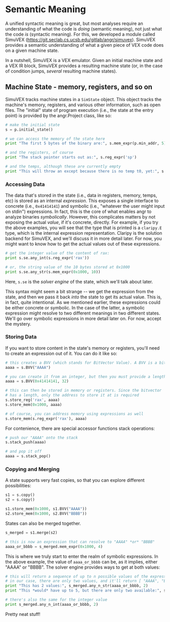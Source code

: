 # Semantic Meaning

A unified syntactic meaning is great, but most analyses require an understanding of what the code is *doing* (semantic meaning), not just what the code *is* (syntactic meaning). For this, we developed a module called SimuVEX (https://git.seclab.cs.ucsb.edu/gitlab/angr/simuvex). SimuVEX provides a semantic understanding of what a given piece of VEX code does on a given machine state.

In a nutshell, SimuVEX is a VEX emulator. Given an initial machine state and a VEX IR block, SimuVEX provides a resulting machine state (or, in the case of condition jumps, *several* resulting machine states).

## Machine State - memory, registers, and so on

SimuVEX tracks machine states in a `SimState` object. This object tracks the machine's memory, registers, and various other information, such as open files. The "initial" state of program execution (i.e., the state at the entry point) is provided by the angr.Project class, like so:

```python
# make the initial state
s = p.initial_state()

# we can access the memory of the state here
print "The first 5 bytes of the binary are:", s.mem_expr(p.min_addr, 5)

# and the registers, of course
print "The stack pointer starts out as:", s.reg_expr('sp')

# and the temps, although these are currently empty
print "This will throw an except because there is no temp t0, yet:", s.tmp_expr(0)
```

### Accessing Data

The data that's stored in the state (i.e., data in registers, memory, temps, etc) is stored as an internal *expression*. This exposes a single interface to concrete (i.e., `0x41414141`) and symbolic (i.e., "whatever the user might input on stdin") expressions. In fact, this is the core of what enables angr to analyze binaries *symbolically*. However, this complicates matters by not exposing the actual *value*, if it's concrete, directly. For example, if you try the above examples, you will see that the type that is printed is a `claripy.E` type, which is the internal expression representation. Claripy is the solution backend for SimuVEX, and we'll discuss it in more detail later. For now, you might want to know how to get the actual values out of these expressions.

```python
# get the integer value of the content of rax:
print s.se.any_int(s.reg_expr('rax'))

# or, the string value of the 10 bytes stored at 0x1000
print s.se.any_str(s.mem_expr(0x1000, 10))
```

Here, `s.se` is the *solver engine* of the state, which we'll talk about later.

This syntax might seem a bit strange -- we get the expression from the state, and then we pass it back *into* the state to get its actual value. This is, in fact, quite intentional. As we mentioned earlier, these expressions could be either concrete or symbolic. In the case of the latter, a symbolic expression might resolve to two different meanings in two different states. We'll go over symbolic expressions in more detail later on. For now, accept the mystery.

### Storing Data

If you want to store content in the state's memory or registers, you'll need to create an expression out of it. You can do it like so:

```python
# this creates a BVV (which stands for BitVector Value). A BVV is a bitvector that's used to represent data in memory, registers, and temps.
aaaa = s.BVV("AAAA")

# you can create it from an integer, but then you must provide a length (in bits)
aaaa = s.BVV(0x41414141, 32)

# this can then be stored in memory or registers. Since the bitvector
# has a length, only the address to store it at is required
s.store_reg('rax', aaaa)
s.store_mem(0x1000, aaaa)

# of course, you can address memory using expressions as well
s.store_mem(s.reg_expr('rax'), aaaa)
```

For contenience, there are special accessor functions stack operations:

```python
# push our "AAAA" onto the stack
s.stack_push(aaaa)

# and pop it off
aaaa = s.stack_pop()
```

### Copying and Merging

A state supports very fast copies, so that you can explore different possibilities:

```python
s1 = s.copy()
s2 = s.copy()

s1.store_mem(0x1000, s1.BVV("AAAA"))
s2.store_mem(0x1000, s2.BVV("BBBB"))
```

States can also be merged together.

```python
s_merged = s1.merge(s2)

# this is now an expression that can resolve to "AAAA" *or* "BBBB"
aaaa_or_bbbb = s_merged.mem_expr(0x1000, 4)
```

This is where we truly start to enter the realm of symbolic expressions. In the above example, the value of `aaaa_or_bbbb` can be, as it implies, either "AAAA" or "BBBB". The solver engine provides ways to get at both values:

```python
# this will return a sequence of up to n possible values of the expression in this state.
# in our case, there are only two values, and it'll return [ "AAAA", "BBBB" ]
print "This has 2 values:", s_merged.any_n_str(aaaa_or_bbbb, 2)
print "This *would* have up to 5, but there are only two available:", s_merged.any_n_str(aaaa_or_bbbb, 5)

# there's also the same for the integer value
print s_merged.any_n_int(aaaa_or_bbbb, 2)
```

Pretty neat stuff!

